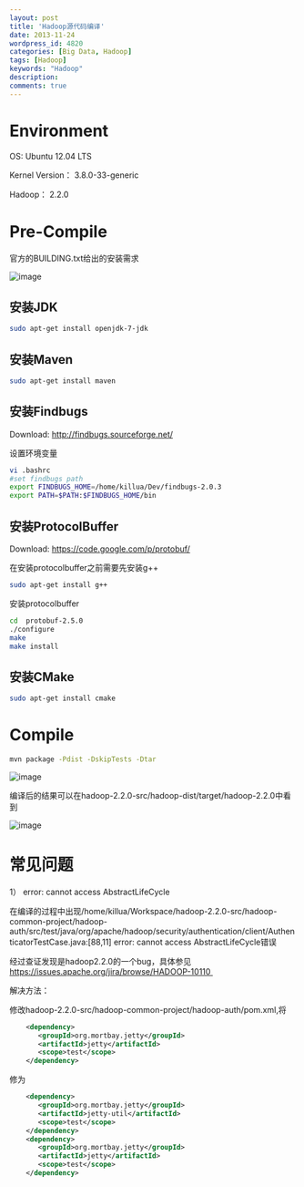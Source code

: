 ```yaml
---
layout: post
title: 'Hadoop源代码编译'
date: 2013-11-24
wordpress_id: 4820
categories: [Big Data, Hadoop]
tags: [Hadoop]
keywords: "Hadoop"
description: 
comments: true
---
```

# Environment
OS: Ubuntu 12.04 LTS

Kernel Version： 3.8.0-33-generic

Hadoop： 2.2.0

# Pre-Compile
官方的BUILDING.txt给出的安装需求

![image](/images/uploads/2013/11/Selection_001.png)

## 安装JDK

``` bash
sudo apt-get install openjdk-7-jdk
```
## 安装Maven

``` bash 
sudo apt-get install maven
```
## 安装Findbugs
Download: <http://findbugs.sourceforge.net/>

设置环境变量

``` bash 
vi .bashrc
#set findbugs path
export FINDBUGS_HOME=/home/killua/Dev/findbugs-2.0.3
export PATH=$PATH:$FINDBUGS_HOME/bin
```
## 安装ProtocolBuffer
Download: <https://code.google.com/p/protobuf/>

在安装protocolbuffer之前需要先安装g++

``` bash 
sudo apt-get install g++
```
安装protocolbuffer

``` bash 
cd  protobuf-2.5.0
./configure
make
make install
```
## 安装CMake

``` bash 
sudo apt-get install cmake
```

# Compile

``` bash 
mvn package -Pdist -DskipTests -Dtar
```
![image](/images/uploads/2013/11/Screenshot-from-2013-11-24-171453.png)

编译后的结果可以在hadoop-2.2.0-src/hadoop-dist/target/hadoop-2.2.0中看到

![image](/images/uploads/2013/11/Selection_003.png)

# 常见问题
1） error: cannot access AbstractLifeCycle

在编译的过程中出现/home/killua/Workspace/hadoop-2.2.0-src/hadoop-common-project/hadoop-auth/src/test/java/org/apache/hadoop/security/authentication/client/AuthenticatorTestCase.java:[88,11] error: cannot access AbstractLifeCycle错误

经过查证发现是hadoop2.2.0的一个bug，具体参见<a title="https://issues.apache.org/jira/browse/HADOOP-10110 " href="https://issues.apache.org/jira/browse/HADOOP-10110 ">https://issues.apache.org/jira/browse/HADOOP-10110 </a>

解决方法：

修改hadoop-2.2.0-src/hadoop-common-project/hadoop-auth/pom.xml,将

``` xml
    <dependency>
       <groupId>org.mortbay.jetty</groupId>
       <artifactId>jetty</artifactId>
       <scope>test</scope>
    </dependency>
```
修为

``` xml
    <dependency>
       <groupId>org.mortbay.jetty</groupId>
       <artifactId>jetty-util</artifactId>
       <scope>test</scope>
    </dependency>
    <dependency>
       <groupId>org.mortbay.jetty</groupId>
       <artifactId>jetty</artifactId>
       <scope>test</scope>
    </dependency>
```
